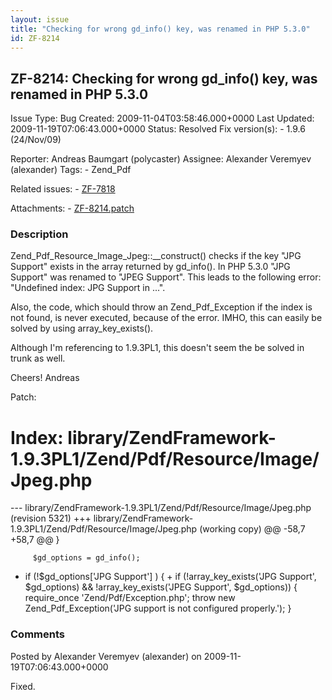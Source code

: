 ```yaml
---
layout: issue
title: "Checking for wrong gd_info() key, was renamed in PHP 5.3.0"
id: ZF-8214
---
```


ZF-8214: Checking for wrong gd\_info() key, was renamed in PHP 5.3.0
--------------------------------------------------------------------

 Issue Type: Bug Created: 2009-11-04T03:58:46.000+0000 Last Updated: 2009-11-19T07:06:43.000+0000 Status: Resolved Fix version(s): - 1.9.6 (24/Nov/09)
 
 Reporter:  Andreas Baumgart (polycaster)  Assignee:  Alexander Veremyev (alexander)  Tags: - Zend\_Pdf
 
 Related issues: - [ZF-7818](/issues/browse/ZF-7818)
 
 Attachments: - [ZF-8214.patch](/issues/secure/attachment/12351/ZF-8214.patch)
 
### Description

Zend\_Pdf\_Resource\_Image\_Jpeg::\_\_construct() checks if the key "JPG Support" exists in the array returned by gd\_info(). In PHP 5.3.0 "JPG Support" was renamed to "JPEG Support". This leads to the following error: "Undefined index: JPG Support in ...".

Also, the code, which should throw an Zend\_Pdf\_Exception if the index is not found, is never executed, because of the error. IMHO, this can easily be solved by using array\_key\_exists().

Although I'm referencing to 1.9.3PL1, this doesn't seem the be solved in trunk as well.

Cheers! Andreas

Patch:

Index: library/ZendFramework-1.9.3PL1/Zend/Pdf/Resource/Image/Jpeg.php
======================================================================

--- library/ZendFramework-1.9.3PL1/Zend/Pdf/Resource/Image/Jpeg.php (revision 5321) +++ library/ZendFramework-1.9.3PL1/Zend/Pdf/Resource/Image/Jpeg.php (working copy) @@ -58,7 +58,7 @@ }

 
         $gd_options = gd_info();


- if (!$gd\_options['JPG Support'] ) { + if (!array\_key\_exists('JPG Support', $gd\_options) && !array\_key\_exists('JPEG Support', $gd\_options)) { require\_once 'Zend/Pdf/Exception.php'; throw new Zend\_Pdf\_Exception('JPG support is not configured properly.'); }

 

 

### Comments

Posted by Alexander Veremyev (alexander) on 2009-11-19T07:06:43.000+0000

Fixed.

 

 